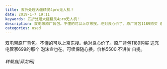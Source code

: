 ```yaml
---
title: 五折处理大疆精灵4pro无人机！
date: 2019-1-7 19:11
keywords: 五折处理大疆精灵4pro无人机！
description: 双电带原厂背包。不懂的可以上京东搜。绝对良心价了。原厂背包1189购买 送充电管家699的那个 泡沫盒也在。可续保随心换。价格5500.不讲价 自提。
categories: used
---
```

<td class="t_f" id="postmessage_2635271">

双电带原厂背包。不懂的可以上京东搜。绝对良心价了。原厂背包1189购买 送充电管家699的那个 泡沫盒也在。可续保随心换。价格5500.不讲价 自提。</td>
###### 转载自[菲龙网]